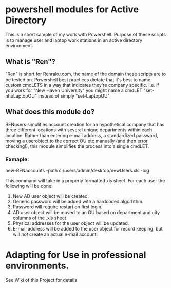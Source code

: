 # powershell modules for Active Directory
This is a short sample of my work with Powershell. Purpose of these scripts is to manage user and laptop work stations in an active directory environment.

## What is "Ren"?

"Ren" is short for Renraku.com, the name of the domain these scripts are to be tested on. Powershell best practices
dictate that it's best to name custom cmdLETS in a way that indicates they're company specific. I.e. if you work for "New Haven University"
you might name a cmdLET "set-nhuLaptopOU" instead of simply "set-LaptopOU"

## What does this module do?

RENusers simplifies account creation for an hypothetical company that has three different locations with several unique departments within 
each location. Rather than entering e-mail address, a standardized password, moving a userobject to the correct OU etc manually (and then error checking!), this 
module simplifies the process into a single cmdLET.

### Exmaple:

  new-RENaccounts -path c:/users/admin/desktop/newUsers.xls -log
  
  This command will take in a properly formatted xls sheet. For each user the following will be done:
  1. New AD user object will be created.
  2. Generic password will be added with a hardcoded algorhthm.
  3. Password will require restart on first login.
  4. AD user object will be moved to an OU based on department and city columns of the .xls sheet
  5. Physical addresses for the user object will be updated.
  6. E-mail address will be added to the user object for record keeping, but will *not* create an actual e-mail account.

# Adapting for Use in professional environments.

See Wiki of this Project for details
